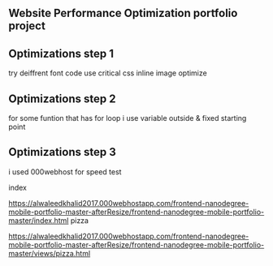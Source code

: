 ## Website Performance Optimization portfolio project

## Optimizations step 1

try deiffrent font code 
use critical css inline 
image optimize 

## Optimizations step 2
for some funtion that has for loop
i use variable outside & fixed starting point

## Optimizations step 3

i used 000webhost for speed test 

index

https://alwaleedkhalid2017.000webhostapp.com/frontend-nanodegree-mobile-portfolio-master-afterResize/frontend-nanodegree-mobile-portfolio-master/index.html
pizza

https://alwaleedkhalid2017.000webhostapp.com/frontend-nanodegree-mobile-portfolio-master-afterResize/frontend-nanodegree-mobile-portfolio-master/views/pizza.html
